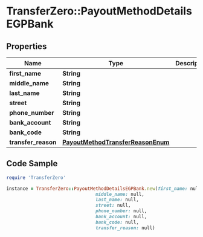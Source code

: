 # TransferZero::PayoutMethodDetailsEGPBank

## Properties

Name | Type | Description | Notes
------------ | ------------- | ------------- | -------------
**first_name** | **String** |  | 
**middle_name** | **String** |  | [optional] 
**last_name** | **String** |  | 
**street** | **String** |  | 
**phone_number** | **String** |  | 
**bank_account** | **String** |  | 
**bank_code** | **String** |  | 
**transfer_reason** | [**PayoutMethodTransferReasonEnum**](PayoutMethodTransferReasonEnum.md) |  | 

## Code Sample

```ruby
require 'TransferZero'

instance = TransferZero::PayoutMethodDetailsEGPBank.new(first_name: null,
                                 middle_name: null,
                                 last_name: null,
                                 street: null,
                                 phone_number: null,
                                 bank_account: null,
                                 bank_code: null,
                                 transfer_reason: null)
```


